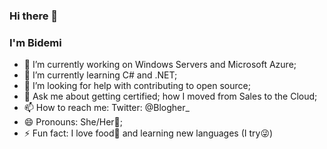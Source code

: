 ### Hi there 👋

<!--
**Blogher/Blogher** is a ✨ _special_ ✨ repository because its `README.md` (this file) appears on your GitHub profile.

Here are some ideas to get you started:-->
### I'm Bidemi
- 🔭 I’m currently working on Windows Servers and Microsoft Azure;
- 🌱 I’m currently learning C# and .NET;
- 🤔 I’m looking for help with contributing to open source;
- 💬 Ask me about getting certified; how I moved from Sales to the Cloud;
- 📫 How to reach me: Twitter: @Blogher_ 
- 😄 Pronouns: She/Her🧕;
- ⚡ Fun fact: I love food🥮 and learning new languages (I try😜)

<!-- - 👯 I’m looking to collaborate on ; -->
